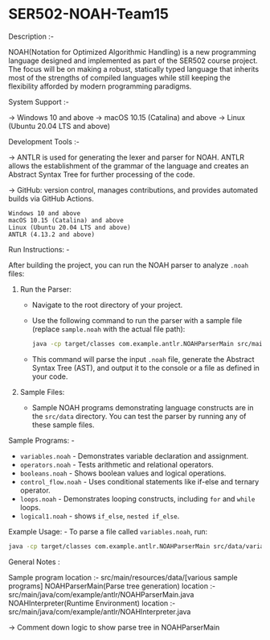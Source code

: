 # SER502-NOAH-Team15

Description :-

NOAH(Notation for Optimized Algorithmic Handling) is a new programming language designed and implemented as part of the SER502 course project. The focus will be on making a robust, statically typed language that inherits most of the strengths of compiled languages while still keeping the flexibility afforded by modern programming paradigms.

System Support :-

 -> Windows 10 and above
 -> macOS 10.15 (Catalina) and above
 -> Linux (Ubuntu 20.04 LTS and above)

Development Tools :-

 -> ANTLR is used for generating the lexer and parser for NOAH. ANTLR allows the establishment of the grammar of the language and creates an Abstract Syntax Tree for further processing of       the code.

 -> GitHub: version control, manages contributions, and provides automated builds via GitHub Actions.

	Windows 10 and above
	macOS 10.15 (Catalina) and above
	Linux (Ubuntu 20.04 LTS and above)
    ANTLR (4.13.2 and above)


Run Instructions: -

After building the project, you can run the NOAH parser to analyze `.noah` files:

1. Run the Parser:
   - Navigate to the root directory of your project.
   - Use the following command to run the parser with a sample file (replace `sample.noah` with the actual file path):
     ```bash
     java -cp target/classes com.example.antlr.NOAHParserMain src/main/resources/data/sample.noah
     ```

   - This command will parse the input `.noah` file, generate the Abstract Syntax Tree (AST), and output it to the console or a file as defined in your code.

2. Sample Files:
   - Sample NOAH programs demonstrating language constructs are in the `src/data` directory. You can test the parser by running any of these sample files.

Sample Programs: -

- `variables.noah` - Demonstrates variable declaration and assignment.
- `operators.noah` - Tests arithmetic and relational operators.
- `booleans.noah` - Shows boolean values and logical operations.
- `control_flow.noah` - Uses conditional statements like if-else and ternary operator.
- `loops.noah` - Demonstrates looping constructs, including `for` and `while` loops. 
- `logical1.noah` - shows `if_else`, `nested if_else`.

Example Usage: -
To parse a file called `variables.noah`, run:
```bash
java -cp target/classes com.example.antlr.NOAHParserMain src/data/variables.noah
```

General Notes :

Sample program location :- src/main/resources/data/[various sample programs]
NOAHParserMain(Parse tree generation) location :- src/main/java/com/example/antlr/NOAHParserMain.java
NOAHInterpreter(Runtime Environment) location :- src/main/java/com/example/antlr/NOAHInterpreter.java

-> Comment down logic to show parse tree in NOAHParserMain


